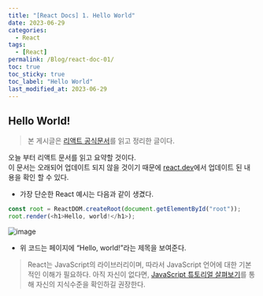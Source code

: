 ```yaml
---
title: "[React Docs] 1. Hello World"
date: 2023-06-29
categories:
  - React
tags:
  - [React]
permalink: /Blog/react-doc-01/
toc: true
toc_sticky: true
toc_label: "Hello World"
last_modified_at: 2023-06-29
---
```


## Hello World!

> 본 게시글은 [리액트 공식문서](https://reactjs.org/docs/getting-started.html)를 읽고 정리한 글이다.

오늘 부터 리액트 문서를 읽고 요약할 것이다.  
이 문서는 오래되어 업데이트 되지 않을 것이기 때문에 [react.dev](https://react.dev)에서 업데이트 된 내용을 확인 할 수 있다.

- 가장 단순한 React 예시는 다음과 같이 생겼다.

```js
const root = ReactDOM.createRoot(document.getElementById("root"));
root.render(<h1>Hello, world!</h1>);
```

![image](https://github.com/tamoimi/tami-portfolio/assets/100749520/6dea3f3c-5dc7-4d64-a7fa-9f055e9e2637)

- 위 코드는 페이지에 “Hello, world!”라는 제목을 보여준다.

> React는 JavaScript의 라이브러리이며, 따라서 JavaScript 언어에 대한 기본적인 이해가 필요하다. 아직 자신이 없다면, [JavaScript 튜토리얼 살펴보기](https://developer.mozilla.org/ko/docs/A_re-introduction_to_JavaScript)를 통해 자신의 지식수준을 확인하길 권장한다.

